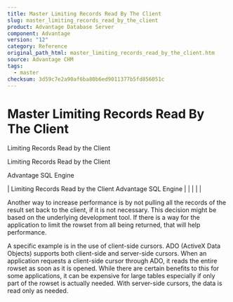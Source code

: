 ```yaml
---
title: Master Limiting Records Read By The Client
slug: master_limiting_records_read_by_the_client
product: Advantage Database Server
component: Advantage
version: "12"
category: Reference
original_path_html: master_limiting_records_read_by_the_client.htm
source: Advantage CHM
tags:
  - master
checksum: 3d59c7e2a90af6ba80b6ed9011377b5fd856051c
---
```


# Master Limiting Records Read By The Client

Limiting Records Read by the Client

Limiting Records Read by the Client

Advantage SQL Engine

| Limiting Records Read by the Client  Advantage SQL Engine |  |  |  |  |

Another way to increase performance is by not pulling all the records of the result set back to the client, if it is not necessary. This decision might be based on the underlying development tool. If there is a way for the application to limit the rowset from all being returned, that will help performance.

A specific example is in the use of client-side cursors. ADO (ActiveX Data Objects) supports both client-side and server-side cursors. When an application requests a client-side cursor through ADO, it reads the entire rowset as soon as it is opened. While there are certain benefits to this for some applications, it can be expensive for large tables especially if only part of the rowset is actually needed. With server-side cursors, the data is read only as needed.
